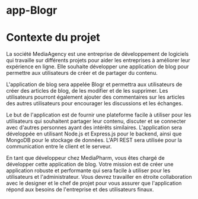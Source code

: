 # app-Blogr
# Contexte du projet
La société MediaAgency est une entreprise de développement de logiciels qui travaille sur différents projets pour aider les entreprises à améliorer leur expérience en ligne. Elle souhaite développer une application de blog pour permettre aux utilisateurs de créer et de partager du contenu.

L'application de blog sera appelée Blogr et permettra aux utilisateurs de créer des articles de blog, de les modifier et de les supprimer. Les utilisateurs pourront également ajouter des commentaires sur les articles des autres utilisateurs pour encourager les discussions et les échanges.

Le but de l'application est de fournir une plateforme facile à utiliser pour les utilisateurs qui souhaitent partager leur contenu, discuter et se connecter avec d'autres personnes ayant des intérêts similaires. L'application sera développée en utilisant Node.js et Express.js pour le backend, ainsi que MongoDB pour le stockage de données. L'API REST sera utilisée pour la communication entre le client et le serveur.

En tant que développeur chez MediaPharm, vous êtes chargé de développer cette application de blog. Votre mission est de créer une application robuste et performante qui sera facile à utiliser pour les utilisateurs et l'administrateur. Vous devrez travailler en étroite collaboration avec le designer et le chef de projet pour vous assurer que l'application répond aux besoins de l'entreprise et des utilisateurs finaux. 
